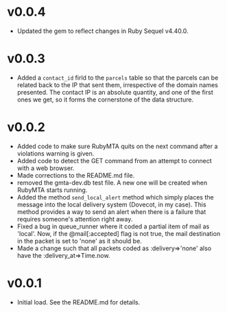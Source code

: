 # v0.0.4

* Updated the gem to reflect changes in Ruby Sequel v4.40.0.


# v0.0.3

* Added a `contact_id` firld to the `parcels` table so that the parcels can be related back to the IP that sent them, irrespective of the domain names presented. The contact IP is an absolute quantity, and one of the first ones we get, so it forms the cornerstone of the data structure.


# v0.0.2

* Added code to make sure RubyMTA quits on the next command after a violations warning is given.
* Added code to detect the GET command from an attempt to connect with a web browser.
* Made corrections to the README.md file.
* removed the gmta-dev.db test file. A new one will be created when RubyMTA starts running.
* Added the method `send_local_alert` method which simply places the message into the local delivery system (Dovecot, in my case). This method provides a way to send an alert when there is a failure that requires someone's attention right away.
* Fixed a bug in queue_runner where it coded a partial item of mail as 'local'. Now, if the @mail[:accepted] flag is not true, the mail destination in the packet is set to 'none' as it should be.
* Made a change such that all packets coded as :delivery=>'none' also have the :delivery_at=>Time.now.


# v0.0.1

* Initial load. See the README.md for details.
